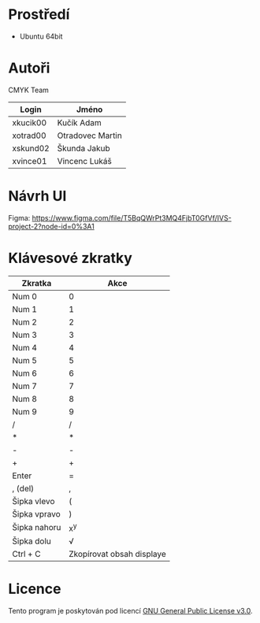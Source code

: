 # Prostředí

- Ubuntu 64bit

# Autoři

CMYK Team

| Login | Jméno |
|--|--|
| xkucik00 | Kučík Adam |
| xotrad00 | Otradovec Martin |
| xskund02 | Škunda Jakub |
| xvince01 | Vincenc Lukáš |

# Návrh UI

Figma: https://www.figma.com/file/T5BqQWrPt3MQ4FjbT0GfVf/IVS-project-2?node-id=0%3A1

# Klávesové zkratky

| Zkratka | Akce |
| -- | -- |
| Num 0 | 0 |
| Num 1 | 1 |
| Num 2 | 2 |
| Num 3 | 3 |
| Num 4 | 4 |
| Num 5 | 5 |
| Num 6 | 6 |
| Num 7 | 7 |
| Num 8 | 8 |
| Num 9 | 9 |
| / | / |
| * | * |
| - | - |
| + | + |
| Enter | = |
| , (del) | , |
| Šipka vlevo | ( |
| Šipka vpravo | ) |
| Šipka nahoru | x<sup>y</sup> |
| Šipka dolu | √ |
| Ctrl + C | Zkopírovat obsah displaye |

# Licence

Tento program je poskytován pod licencí [GNU General Public License v3.0](LICENSE).

